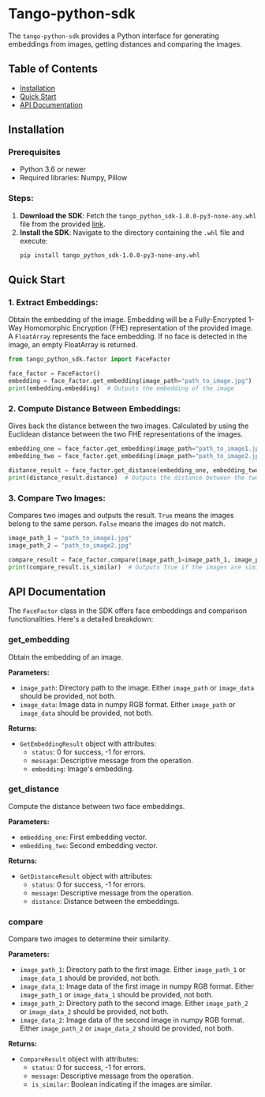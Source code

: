# Tango-python-sdk

The `tango-python-sdk` provides a Python interface for generating embeddings from images, getting distances and comparing the images. 

## Table of Contents
- [Installation](#installation)
- [Quick Start](#quick-start)
- [API Documentation](#api-documentation)

## Installation

### Prerequisites
- Python 3.6 or newer
- Required libraries: Numpy, Pillow

### Steps:

1. **Download the SDK**: Fetch the `tango_python_sdk-1.0.0-py3-none-any.whl` file from the provided [link](https://tango-python-sdk.s3.amazonaws.com/tango_python_sdk-1.0.0-py3-none-any.whl).
2. **Install the SDK**: Navigate to the directory containing the `.whl` file and execute:
   ```bash
   pip install tango_python_sdk-1.0.0-py3-none-any.whl
   ```

## Quick Start

### 1. Extract Embeddings:

Obtain the embedding of the image. Embedding will be a Fully-Encrypted 1-Way Homomorphic Encryption (FHE) representation of the provided image. A `FloatArray` represents the face embedding. If no face is detected in the image, an empty FloatArray is returned.

```python
from tango_python_sdk.factor import FaceFactor

face_factor = FaceFactor()
embedding = face_factor.get_embedding(image_path="path_to_image.jpg")
print(embedding.embedding)  # Outputs the embedding of the image
```

### 2. Compute Distance Between Embeddings:

Gives back the distance between the two images. Calculated by using the Euclidean distance between the two FHE representations of the images.

```python
embedding_one = face_factor.get_embedding(image_path="path_to_image1.jpg").embedding
embedding_two = face_factor.get_embedding(image_path="path_to_image2.jpg").embedding

distance_result = face_factor.get_distance(embedding_one, embedding_two)
print(distance_result.distance)  # Outputs the distance between the two embeddings
```

### 3. Compare Two Images:

Compares two images and outputs the result. `True` means the images belong to the same person. `False` means the images do not match.

```python
image_path_1 = "path_to_image1.jpg"
image_path_2 = "path_to_image2.jpg"

compare_result = face_factor.compare(image_path_1=image_path_1, image_path_2=image_path_2)
print(compare_result.is_similar)  # Outputs True if the images are similar, otherwise False
```

## API Documentation

The `FaceFactor` class in the SDK offers face embeddings and comparison functionalities. Here's a detailed breakdown:

### get_embedding

Obtain the embedding of an image.

**Parameters:**
- `image_path`: Directory path to the image. Either `image_path` or `image_data` should be provided, not both.
- `image_data`: Image data in numpy RGB format. Either `image_path` or `image_data` should be provided, not both.

**Returns:**
- `GetEmbeddingResult` object with attributes:
  - `status`: 0 for success, -1 for errors.
  - `message`: Descriptive message from the operation.
  - `embedding`: Image's embedding.

### get_distance

Compute the distance between two face embeddings.

**Parameters:**
- `embedding_one`: First embedding vector.
- `embedding_two`: Second embedding vector.

**Returns:**
- `GetDistanceResult` object with attributes:
  - `status`: 0 for success, -1 for errors.
  - `message`: Descriptive message from the operation.
  - `distance`: Distance between the embeddings.

### compare

Compare two images to determine their similarity.

**Parameters:**
- `image_path_1`: Directory path to the first image. Either `image_path_1` or `image_data_1` should be provided, not both.
- `image_data_1`: Image data of the first image in numpy RGB format. Either `image_path_1` or `image_data_1` should be provided, not both.
- `image_path_2`: Directory path to the second image. Either `image_path_2` or `image_data_2` should be provided, not both.
- `image_data_2`: Image data of the second image in numpy RGB format. Either `image_path_2` or `image_data_2` should be provided, not both.

**Returns:**
- `CompareResult` object with attributes:
  - `status`: 0 for success, -1 for errors.
  - `message`: Descriptive message from the operation.
  - `is_similar`: Boolean indicating if the images are similar.

